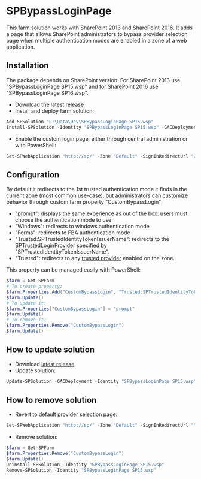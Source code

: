 # SPBypassLoginPage
This farm solution works with SharePoint 2013 and SharePoint 2016. It adds a page that allows SharePoint administrators to bypass provider selection page when multiple authentication modes are enabled in a zone of a web application.

## Installation
The package depends on SharePoint version: For SharePoint 2013 use "SPBypassLoginPage SP15.wsp" and for SharePoint 2016 use "SPBypassLoginPage SP16.wsp".
- Download the [latest release](https://github.com/Yvand/SPBypassLoginPage/releases/latest)
- Install and deploy farm solution:
```powershell
Add-SPSolution "C:\Data\Dev\SPBypassLoginPage SP15.wsp"
Install-SPSolution -Identity "SPBypassLoginPage SP15.wsp" -GACDeployment
```
- Enable the custom login page, either through central administration or with PowerShell:
```powershell
Set-SPWebApplication "http://sp/" -Zone "Default" -SignInRedirectUrl "/_login/Bypass/BypassLogin.aspx"
```

## Configuration
By default it redirects to the 1st trusted authentication mode it finds in the current zone (most common use-case), but administrators can customize behavior through custom farm property "CustomBypassLogin":
- "prompt": displays the same experience as out of the box: users must choose the authentication mode to use
- "Windows": redirects to windows authentication mode
- "Forms": redirects to FBA authentication mode
- "Trusted:SPTrustedIdentityTokenIssuerName": redirects to the [SPTrustedLoginProvider](https://technet.microsoft.com/en-us/library/ff607829.aspx) specified by "SPTrustedIdentityTokenIssuerName".
- "Trusted": redirects to any [trusted provider](https://technet.microsoft.com/en-us/library/ff607829.aspx) enabled on the zone.

This property can be managed easily with PowerShell:
```powershell
$farm = Get-SPFarm
# To create property:
$farm.Properties.Add("CustomBypassLogin", "Trusted:SPTrustedIdentityTokenIssuerName")
$farm.Update()
# To update it:
$farm.Properties["CustomBypassLogin"] = "prompt"
$farm.Update()
# To remove it:
$farm.Properties.Remove("CustomBypassLogin")
$farm.Update()
```

## How to update solution
- Download [latest release](https://github.com/Yvand/SPBypassLoginPage/releases/latest)
- Update solution:
```powershell
Update-SPSolution -GACDeployment -Identity "SPBypassLoginPage SP15.wsp" -LiteralPath "C:\Data\Dev\SPBypassLoginPage SP15.wsp"
```

## How to remove solution
- Revert to default provider selection page:
```powershell
Set-SPWebApplication "http://sp/" -Zone "Default" -SignInRedirectUrl ""
```
- Remove solution:
```powershell
$farm = Get-SPFarm
$farm.Properties.Remove("CustomBypassLogin")
$farm.Update()
Uninstall-SPSolution -Identity "SPBypassLoginPage SP15.wsp"
Remove-SPSolution -Identity "SPBypassLoginPage SP15.wsp"
```

